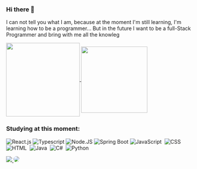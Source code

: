 ### Hi there 👋 

I can not tell you what I am, because at the moment I'm still learning, I'm learning how to be a programmer... But in the future I want to be a full-Stack Programmer and bring with me all the knowleg

<a href="https://github.com/EstelaAubu/github-readme-stats">
  <img height=200 align="center" src="https://github-readme-stats.vercel.app/api?username=EstelaAubu" />
</a>
<a href="https://github.com/EstelaAubu/convoychat">
  <img height=180 align="center" src="https://github-readme-stats.vercel.app/api/top-langs?username=EstelaAubu&layout=compact&langs_count=8&card_width=320" />
</a>


### Studying at this moment:
![React.js](https://img.shields.io/badge/-React.js-0D1117?style=for-the-badge&logo=react&labelColor=0D1117)
![Typescript](https://img.shields.io/badge/-TypeScript-0D1117?style=for-the-badge&logo=typescript&labelColor=0D1117&textColor=0D1117)
![Node.JS](https://img.shields.io/badge/-Node.js-0D1117?style=for-the-badge&logo=node.js&labelColor=0D1117&textColor=0D1117)
![Spring Boot](https://img.shields.io/badge/-Spring%20Boot-0D1117?style=for-the-badge&logo=spring&labelColor=0D1117&textColor=0D1117)
![JavaScript](https://img.shields.io/badge/-JavaScript-0D1117?style=for-the-badge&logo=javascript&labelColor=0D1117)&nbsp;
![CSS](https://img.shields.io/badge/-CSS-0D1117?style=for-the-badge&logo=CSS3&logoColor=1572B6&labelColor=0D1117)&nbsp;
![HTML](https://img.shields.io/badge/-HTML-0D1117?style=for-the-badge&logo=html5&labelColor=0D1117)&nbsp;
![Java](https://img.shields.io/badge/-Java-0D1117?style=for-the-badge&logo=java&labelColor=0D1117)&nbsp;
![C#](https://img.shields.io/badge/-C%23-0D1117?style=for-the-badge&logo=c-sharp&labelColor=0D1117)&nbsp;
![Python](https://img.shields.io/badge/-Python-0D1117?style=for-the-badge&logo=python&labelColor=0D1117)&nbsp;


<a href="https://www.instagram.com/estela_buarque" target="_blank">
  <img src="https://img.shields.io/badge/-Instagram-%23E4405F?style=for-the-badge&logo=instagram&logoColor=white"/>
</a>
<a href="https://www.linkedin.com/in/estela-buarque/" target="_blank">
  <img src="https://img.shields.io/badge/-LinkedIn-%230077B5?style=for-the-badge&logo=linkedin&logoColor=white" style="border-radius: 30px" target="_blank"/>
</a>


